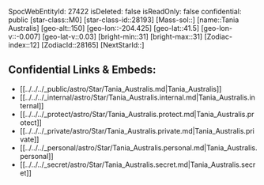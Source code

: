 ﻿---
location: [41.5,-204.425,150]
type: Star
tags:
- astro/Star

---
SpocWebEntityId: 27422
isDeleted: false
isReadOnly: false
confidential: public
[star-class::M0]
[star-class-id::28193]
[Mass-sol::]
[name::Tania Australis]
[geo-alt::150]
[geo-lon::-204.425]
[geo-lat::41.5]
[geo-lon-v::-0.007]
[geo-lat-v::0.03]
[bright-min::31]
[bright-max::31]
[Zodiac-index::12]
[ZodiacId::28165]
[NextStarId::]



## Confidential Links & Embeds: 
- [[../../../_public/astro/Star/Tania_Australis.md|Tania_Australis]] 
- [[../../../_internal/astro/Star/Tania_Australis.internal.md|Tania_Australis.internal]] 
- [[../../../_protect/astro/Star/Tania_Australis.protect.md|Tania_Australis.protect]] 
- [[../../../_private/astro/Star/Tania_Australis.private.md|Tania_Australis.private]] 
- [[../../../_personal/astro/Star/Tania_Australis.personal.md|Tania_Australis.personal]] 
- [[../../../_secret/astro/Star/Tania_Australis.secret.md|Tania_Australis.secret]] 
